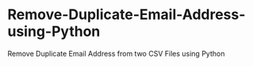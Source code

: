 # Remove-Duplicate-Email-Address-using-Python
Remove Duplicate Email Address from two CSV Files using Python
